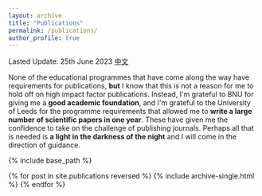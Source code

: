 ```yaml
---
layout: archive
title: "Publications"
permalink: /publications/
author_profile: true
---
```


Lasted Update: 25th June 2023 [中文](publications-zh)

None of the educational programmes that have come along the way have requirements for publications, **but** I know that this is not a reason for me to hold off on high impact factor publications. Instead, I'm grateful to BNU for giving me a **good academic foundation**, and I'm grateful to the University of Leeds for the programme requirements that allowed me to **write a large number of scientific papers in one year**. These have given me the confidence to take on the challenge of publishing journals. Perhaps all that is needed is **a light in the darkness of the night** and I will come in the direction of guidance.

{% include base_path %}

{% for post in site.publications reversed %}
  {% include archive-single.html %}
{% endfor %}
